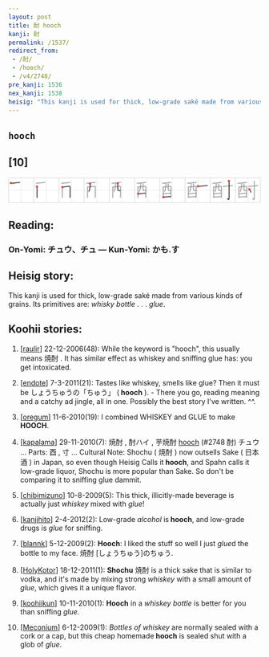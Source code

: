 ```yaml
---
layout: post
title: 酎 hooch
kanji: 酎
permalink: /1537/
redirect_from:
 - /酎/
 - /hooch/
 - /v4/2748/
pre_kanji: 1536
nex_kanji: 1538
heisig: "This kanji is used for thick, low-grade saké made from various kinds of grains. Its primitives are: <i>whisky bottle</i> . . . <i>glue</i>."
---
```


## `hooch`

## [10]

<div class="stroke"><img src="../images/E9858E.png" /></div>

## Reading:

### On-Yomi: チュウ、チュ &mdash; Kun-Yomi: かも.す

## Heisig story:

This kanji is used for thick, low-grade saké made from various kinds of grains. Its primitives are: <i>whisky bottle</i> . . . <i>glue</i>.

## Koohii stories:

1) [<a href="http://kanji.koohii.com/profile/raulir">raulir</a>] 22-12-2006(48): While the keyword is &quot;hooch&quot;, this usually means 焼酎 . It has similar effect as whiskey and sniffing glue has: you get intoxicated.

2) [<a href="http://kanji.koohii.com/profile/endote">endote</a>] 7-3-2011(21): Tastes like whiskey, smells like glue? Then it must be しょうちゅうの「ちゅう」 (<strong> hooch</strong> ). - There you go, reading meaning and a catchy ad jingle, all in one. Possibly the best story I&#039;ve written. ^^.

3) [<a href="http://kanji.koohii.com/profile/oregum">oregum</a>] 11-6-2010(19): I combined WHISKEY and GLUE to make<strong> HOOCH</strong>.

4) [<a href="http://kanji.koohii.com/profile/kapalama">kapalama</a>] 29-11-2010(7): 焼酎 , 酎ハイ , 芋焼酎 <a href="../2748">hooch</a> (#2748 酎) チュウ ... Parts: 酉 , 寸 ... Cultural Note: Shochu ( 焼酎 ) now outsells Sake ( 日本酒 ) in Japan, so even though Heisig Calls it<strong> hooch</strong>, and Spahn calls it low-grade liquor, Shochu is more popular than Sake. So don&#039;t be comparing it to sniffing glue dammit.

5) [<a href="http://kanji.koohii.com/profile/chibimizuno">chibimizuno</a>] 10-8-2009(5): This thick, illicitly-made beverage is actually just <em>whiskey</em> mixed with <em>glue</em>!

6) [<a href="http://kanji.koohii.com/profile/kanjihito">kanjihito</a>] 2-4-2012(2): Low-grade <em>alcohol</em> is<strong> hooch</strong>, and low-grade drugs is <em>glue</em> for sniffing.

7) [<a href="http://kanji.koohii.com/profile/blannk">blannk</a>] 5-12-2009(2): <strong>Hooch</strong>: I liked the stuff so well I just <em>glue</em>d the bottle to my face. 焼酎 [しょうちゅう]のちゅう.

8) [<a href="http://kanji.koohii.com/profile/HolyKotor">HolyKotor</a>] 18-12-2011(1): <strong>Shochu</strong> 焼酎 is a thick sake that is similar to vodka, and it&#039;s made by mixing strong <em>whiskey</em> with a small amount of <em>glue</em>, which gives it a unique flavor.

9) [<a href="http://kanji.koohii.com/profile/koohiikun">koohiikun</a>] 10-11-2010(1): <strong>Hooch</strong> in a <em>whiskey bottle</em> is better for you than sniffing <em>glue</em>.

10) [<a href="http://kanji.koohii.com/profile/Meconium">Meconium</a>] 6-12-2009(1): <em>Bottles of whiskey</em> are normally sealed with a cork or a cap, but this cheap homemade<strong> hooch</strong> is sealed shut with a glob of <em>glue</em>.
